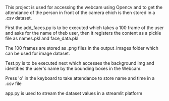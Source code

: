 This project is used for accessing the webcam using Opencv and to get the attendance of the person in front of the camera ehich is then stored in a .csv dataset.

First the add_faces.py is to be executed which takes a 100 frame of the user and asks for the name of theb user, then it registers the content as a pickle file
as names.pkl and face_data.pkl

The 100 frames are stored as .png files in the output_images folder which can be used for image dataset.

Test.py is to be executed next which accesses the background img and identifies the user's name by the bounding boxes in the Webcam.

Press 'o' in the keyboard to take attendance to store name and time in a .csv file

app.py is used to stream the dataset values in a streamlit platform
